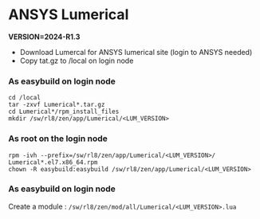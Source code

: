 # ANSYS Lumerical

**VERSION=2024-R1.3**

- Download Lumercal for ANSYS lumerical site (login to ANSYS needed)
- Copy tat.gz to /local on login node

### As easybuild on login node

```shell
cd /local
tar -zxvf Lumerical*.tar.gz
cd Lumerical*/rpm_install_files
mkdir /sw/rl8/zen/app/Lumerical/<LUM_VERSION>
```

### As root on the login node
```shell
rpm -ivh --prefix=/sw/rl8/zen/app/Lumerical/<LUM_VERSION>/ Lumerical*.el7.x86_64.rpm
chown -R easybuild:easybuild /sw/rl8/zen/app/Lumerical/<LUM_VERSION>
```

### As easybuild on login node

Create a module : `/sw/rl8/zen/mod/all/Lumerical/<LUM_VERSION>.lua`
